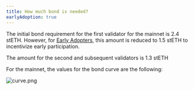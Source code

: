 ```yaml
---
title: How much bond is needed?
earlyAdoption: true
---
```


The initial bond requirement for the first validator for the mainnet is 2.4 stETH. However, for [Early Adopters](https://operatorportal.lido.fi/modules/community-staking-module#block-ef60a1fa96ae4c7995dd7794de2a3e22), this amount is reduced to 1.5 stETH to incentivize early participation.

The amount for the second and subsequent validators is 1.3 stETH

For the mainnet, the values for the bond curve are the following:

![curve.png](/assets/mainnet-curve-ea.png)
